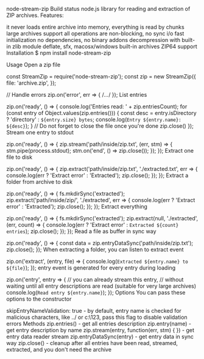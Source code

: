node-stream-zip Build status
node.js library for reading and extraction of ZIP archives.
Features:

it never loads entire archive into memory, everything is read by chunks
large archives support
all operations are non-blocking, no sync i/o
fast initialization
no dependencies, no binary addons
decompression with built-in zlib module
deflate, sfx, macosx/windows built-in archives
ZIP64 support
Installation
$ npm install node-stream-zip

Usage
Open a zip file

const StreamZip = require('node-stream-zip');
const zip = new StreamZip({
file: 'archive.zip',
});

// Handle errors
zip.on('error', err => { /_..._/ });
List entries

zip.on('ready', () => {
console.log('Entries read: ' + zip.entriesCount);
for (const entry of Object.values(zip.entries())) {
const desc = entry.isDirectory ? 'directory' : `${entry.size} bytes`;
console.log(`Entry ${entry.name}: ${desc}`);
}
// Do not forget to close the file once you're done
zip.close()
});
Stream one entry to stdout

zip.on('ready', () => {
zip.stream('path/inside/zip.txt', (err, stm) => {
stm.pipe(process.stdout);
stm.on('end', () => zip.close());
});
});
Extract one file to disk

zip.on('ready', () => {
zip.extract('path/inside/zip.txt', './extracted.txt', err => {
console.log(err ? 'Extract error' : 'Extracted');
zip.close();
});
});
Extract a folder from archive to disk

zip.on('ready', () => {
fs.mkdirSync('extracted');
zip.extract('path/inside/zip/', './extracted', err => {
console.log(err ? 'Extract error' : 'Extracted');
zip.close();
});
});
Extract everything

zip.on('ready', () => {
fs.mkdirSync('extracted');
zip.extract(null, './extracted', (err, count) => {
console.log(err ? 'Extract error' : `Extracted ${count} entries`);
zip.close();
});
});
Read a file as buffer in sync way

zip.on('ready', () => {
const data = zip.entryDataSync('path/inside/zip.txt');
zip.close();
});
When extracting a folder, you can listen to extract event

zip.on('extract', (entry, file) => {
console.log(`Extracted ${entry.name} to ${file}`);
});
entry event is generated for every entry during loading

zip.on('entry', entry => {
// you can already stream this entry,
// without waiting until all entry descriptions are read (suitable for very large archives)
console.log(`Read entry ${entry.name}`);
});
Options
You can pass these options to the constructor

skipEntryNameValidation: true - by default, entry name is checked for malicious characters, like ../ or c:\123, pass this flag to disable validation errors
Methods
zip.entries() - get all entries description
zip.entry(name) - get entry description by name
zip.stream(entry, function(err, stm) { }) - get entry data reader stream
zip.entryDataSync(entry) - get entry data in sync way
zip.close() - cleanup after all entries have been read, streamed, extracted, and you don't need the archive
